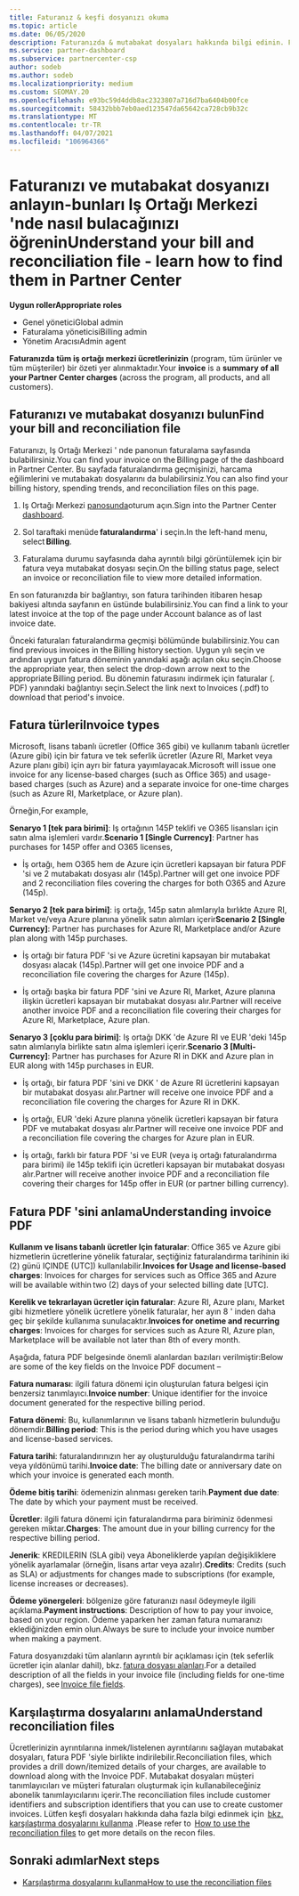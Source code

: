 ```yaml
---
title: Faturanız & keşfi dosyanızı okuma
ms.topic: article
ms.date: 06/05/2020
description: Faturanızda & mutabakat dosyaları hakkında bilgi edinin. Faturanızda, bu aylık dönem için program, ürün ve müşteriler genelinde Iş Ortağı Merkezi ücretleri gösterilmektedir.
ms.service: partner-dashboard
ms.subservice: partnercenter-csp
author: sodeb
ms.author: sodeb
ms.localizationpriority: medium
ms.custom: SEOMAY.20
ms.openlocfilehash: e93bc59d4ddb8ac2323807a716d7ba6404b00fce
ms.sourcegitcommit: 58432bbb7eb0aed123547da65642ca728cb9b32c
ms.translationtype: MT
ms.contentlocale: tr-TR
ms.lasthandoff: 04/07/2021
ms.locfileid: "106964366"
---
```

# <a name="understand-your-bill-and-reconciliation-file---learn-how-to-find-them-in-partner-center"></a><span data-ttu-id="ccddd-104">Faturanızı ve mutabakat dosyanızı anlayın-bunları Iş Ortağı Merkezi 'nde nasıl bulacağınızı öğrenin</span><span class="sxs-lookup"><span data-stu-id="ccddd-104">Understand your bill and reconciliation file - learn how to find them in Partner Center</span></span>


<span data-ttu-id="ccddd-105">**Uygun roller**</span><span class="sxs-lookup"><span data-stu-id="ccddd-105">**Appropriate roles**</span></span>

- <span data-ttu-id="ccddd-106">Genel yönetici</span><span class="sxs-lookup"><span data-stu-id="ccddd-106">Global admin</span></span>
- <span data-ttu-id="ccddd-107">Faturalama yöneticisi</span><span class="sxs-lookup"><span data-stu-id="ccddd-107">Billing admin</span></span>
- <span data-ttu-id="ccddd-108">Yönetim Aracısı</span><span class="sxs-lookup"><span data-stu-id="ccddd-108">Admin agent</span></span>


<span data-ttu-id="ccddd-109">**Faturanızda** **tüm iş ortağı merkezi ücretlerinizin** (program, tüm ürünler ve tüm müşteriler) bir özeti yer alınmaktadır.</span><span class="sxs-lookup"><span data-stu-id="ccddd-109">Your **invoice** is a **summary of all your Partner Center charges** (across the program, all products, and all customers).</span></span> 

## <a name="find-your-bill-and-reconciliation-file"></a><span data-ttu-id="ccddd-110">Faturanızı ve mutabakat dosyanızı bulun</span><span class="sxs-lookup"><span data-stu-id="ccddd-110">Find your bill and reconciliation file</span></span> 

<span data-ttu-id="ccddd-111">Faturanızı, Iş Ortağı Merkezi ' nde panonun faturalama sayfasında bulabilirsiniz.</span><span class="sxs-lookup"><span data-stu-id="ccddd-111">You can find your invoice on the Billing page of the dashboard in Partner Center.</span></span> <span data-ttu-id="ccddd-112">Bu sayfada faturalandırma geçmişinizi, harcama eğilimlerini ve mutabakatı dosyalarını da bulabilirsiniz.</span><span class="sxs-lookup"><span data-stu-id="ccddd-112">You can also find your billing history, spending trends, and reconciliation files on this page.</span></span> 

1. <span data-ttu-id="ccddd-113">Iş Ortağı Merkezi [panosunda](https://partner.microsoft.com/dashboard/home)oturum açın.</span><span class="sxs-lookup"><span data-stu-id="ccddd-113">Sign into the Partner Center [dashboard](https://partner.microsoft.com/dashboard/home).</span></span> 

2. <span data-ttu-id="ccddd-114">Sol taraftaki menüde **faturalandırma**' i seçin.</span><span class="sxs-lookup"><span data-stu-id="ccddd-114">In the left-hand menu, select **Billing**.</span></span> 

3. <span data-ttu-id="ccddd-115">Faturalama durumu sayfasında daha ayrıntılı bilgi görüntülemek için bir fatura veya mutabakat dosyası seçin.</span><span class="sxs-lookup"><span data-stu-id="ccddd-115">On the billing status page, select an invoice or reconciliation file to view more detailed information.</span></span> 

<span data-ttu-id="ccddd-116">En son faturanızda bir bağlantıyı, son fatura tarihinden itibaren hesap bakiyesi altında sayfanın en üstünde bulabilirsiniz.</span><span class="sxs-lookup"><span data-stu-id="ccddd-116">You can find a link to your latest invoice at the top of the page under Account balance as of last invoice date.</span></span> 

<span data-ttu-id="ccddd-117">Önceki faturaları faturalandırma geçmişi bölümünde bulabilirsiniz.</span><span class="sxs-lookup"><span data-stu-id="ccddd-117">You can find previous invoices in the Billing history section.</span></span> <span data-ttu-id="ccddd-118">Uygun yılı seçin ve ardından uygun fatura döneminin yanındaki aşağı açılan oku seçin.</span><span class="sxs-lookup"><span data-stu-id="ccddd-118">Choose the appropriate year, then select the drop-down arrow next to the appropriate Billing period.</span></span> <span data-ttu-id="ccddd-119">Bu dönemin faturasını indirmek için faturalar (. PDF) yanındaki bağlantıyı seçin.</span><span class="sxs-lookup"><span data-stu-id="ccddd-119">Select the link next to Invoices (.pdf) to download that period's invoice.</span></span> 

## <a name="invoice-types"></a><span data-ttu-id="ccddd-120">Fatura türleri</span><span class="sxs-lookup"><span data-stu-id="ccddd-120">Invoice types</span></span>

<span data-ttu-id="ccddd-121">Microsoft, lisans tabanlı ücretler (Office 365 gibi) ve kullanım tabanlı ücretler (Azure gibi) için bir fatura ve tek seferlik ücretler (Azure RI, Market veya Azure planı gibi) için ayrı bir fatura yayımlayacak.</span><span class="sxs-lookup"><span data-stu-id="ccddd-121">Microsoft will issue one invoice for any license-based charges (such as Office 365) and usage-based charges (such as Azure) and a separate invoice for one-time charges (such as Azure RI, Marketplace, or Azure plan).</span></span>

<span data-ttu-id="ccddd-122">Örneğin,</span><span class="sxs-lookup"><span data-stu-id="ccddd-122">For example,</span></span>  

<span data-ttu-id="ccddd-123">**Senaryo 1 [tek para birimi]**: Iş ortağının 145P teklifi ve O365 lisansları için satın alma işlemleri vardır.</span><span class="sxs-lookup"><span data-stu-id="ccddd-123">**Scenario 1 [Single Currency]**: Partner has purchases for 145P offer and O365 licenses,</span></span>  

- <span data-ttu-id="ccddd-124">İş ortağı, hem O365 hem de Azure için ücretleri kapsayan bir fatura PDF 'si ve 2 mutabakatı dosyası alır (145p).</span><span class="sxs-lookup"><span data-stu-id="ccddd-124">Partner will get one invoice PDF and 2 reconciliation files covering the charges for both O365 and Azure (145p).</span></span>  

<span data-ttu-id="ccddd-125">**Senaryo 2 [tek para birimi]**: iş ortağı, 145p satın alımlarıyla bırlıkte Azure RI, Market ve/veya Azure planına yönelik satın alımları içerir</span><span class="sxs-lookup"><span data-stu-id="ccddd-125">**Scenario 2 [Single Currency]**: Partner has purchases for Azure RI, Marketplace and/or Azure plan along with 145p purchases.</span></span>

- <span data-ttu-id="ccddd-126">İş ortağı bir fatura PDF 'si ve Azure ücretini kapsayan bir mutabakat dosyası alacak (145p).</span><span class="sxs-lookup"><span data-stu-id="ccddd-126">Partner will get one invoice PDF and a reconciliation file covering the charges for Azure (145p).</span></span> 

- <span data-ttu-id="ccddd-127">İş ortağı başka bir fatura PDF 'sini ve Azure RI, Market, Azure planına ilişkin ücretleri kapsayan bir mutabakat dosyası alır.</span><span class="sxs-lookup"><span data-stu-id="ccddd-127">Partner will receive another invoice PDF and a reconciliation file covering their charges for Azure RI, Marketplace, Azure plan.</span></span> 

<span data-ttu-id="ccddd-128">**Senaryo 3 [çoklu para birimi]**: Iş ortağı DKK 'de Azure RI ve EUR 'deki 145p satın alımlarıyla birlikte satın alma işlemleri içerir.</span><span class="sxs-lookup"><span data-stu-id="ccddd-128">**Scenario 3 [Multi-Currency]**: Partner has purchases for Azure RI in DKK and Azure plan in EUR along with 145p purchases in EUR.</span></span>

- <span data-ttu-id="ccddd-129">İş ortağı, bir fatura PDF 'sini ve DKK ' de Azure RI ücretlerini kapsayan bir mutabakat dosyası alır.</span><span class="sxs-lookup"><span data-stu-id="ccddd-129">Partner will receive one invoice PDF and a reconciliation file covering the charges for Azure RI in DKK.</span></span> 

- <span data-ttu-id="ccddd-130">İş ortağı, EUR 'deki Azure planına yönelik ücretleri kapsayan bir fatura PDF ve mutabakat dosyası alır.</span><span class="sxs-lookup"><span data-stu-id="ccddd-130">Partner will receive one invoice PDF and a reconciliation file covering the charges for Azure plan in EUR.</span></span> 

- <span data-ttu-id="ccddd-131">İş ortağı, farklı bir fatura PDF 'si ve EUR (veya iş ortağı faturalandırma para birimi) ile 145p teklifi için ücretleri kapsayan bir mutabakat dosyası alır.</span><span class="sxs-lookup"><span data-stu-id="ccddd-131">Partner will receive another invoice PDF and a reconciliation file covering their charges for 145p offer in EUR (or partner billing currency).</span></span> 


## <a name="understanding-invoice-pdf"></a><span data-ttu-id="ccddd-132">Fatura PDF 'sini anlama</span><span class="sxs-lookup"><span data-stu-id="ccddd-132">Understanding invoice PDF</span></span> 

<span data-ttu-id="ccddd-133">**Kullanım ve lisans tabanlı ücretler Için faturalar**: Office 365 ve Azure gibi hizmetlerin ücretlerine yönelik faturalar, seçtiğiniz faturalandırma tarihinin iki (2) günü IÇINDE (UTC]) kullanılabilir.</span><span class="sxs-lookup"><span data-stu-id="ccddd-133">**Invoices for Usage and license-based charges**: Invoices for charges for services such as Office 365 and Azure will be available within two (2) days of your selected billing date [UTC].</span></span>  

<span data-ttu-id="ccddd-134">**Kerelik ve tekrarlayan ücretler için faturalar**: Azure RI, Azure planı, Market gibi hizmetlere yönelik ücretlere yönelik faturalar, her ayın 8 ' inden daha geç bir şekilde kullanıma sunulacaktır.</span><span class="sxs-lookup"><span data-stu-id="ccddd-134">**Invoices for onetime and recurring charges**: Invoices for charges for services such as Azure RI, Azure plan, Marketplace will be available not later than 8th of every month.</span></span>  

<span data-ttu-id="ccddd-135">Aşağıda, fatura PDF belgesinde önemli alanlardan bazıları verilmiştir:</span><span class="sxs-lookup"><span data-stu-id="ccddd-135">Below are some of the key fields on the Invoice PDF document –</span></span>

<span data-ttu-id="ccddd-136">**Fatura numarası**: ilgili fatura dönemi için oluşturulan fatura belgesi için benzersiz tanımlayıcı.</span><span class="sxs-lookup"><span data-stu-id="ccddd-136">**Invoice number**: Unique identifier for the invoice document generated for the respective billing period.</span></span> 

<span data-ttu-id="ccddd-137">**Fatura dönemi**: Bu, kullanımlarının ve lisans tabanlı hizmetlerin bulunduğu dönemdir.</span><span class="sxs-lookup"><span data-stu-id="ccddd-137">**Billing period**: This is the period during which you have usages and license-based services.</span></span> 

<span data-ttu-id="ccddd-138">**Fatura tarihi**: faturalandırınızın her ay oluşturulduğu faturalandırma tarihi veya yıldönümü tarihi.</span><span class="sxs-lookup"><span data-stu-id="ccddd-138">**Invoice date**: The billing date or anniversary date on which your invoice is generated each month.</span></span> 

<span data-ttu-id="ccddd-139">**Ödeme bitiş tarihi**: ödemenizin alınması gereken tarih.</span><span class="sxs-lookup"><span data-stu-id="ccddd-139">**Payment due date**: The date by which your payment must be received.</span></span> 

<span data-ttu-id="ccddd-140">**Ücretler**: ilgili fatura dönemi için faturalandırma para biriminiz ödenmesi gereken miktar.</span><span class="sxs-lookup"><span data-stu-id="ccddd-140">**Charges**: The amount due in your billing currency for the respective billing period.</span></span> 

<span data-ttu-id="ccddd-141">**Jenerik**: KREDILERIN (SLA gibi) veya Aboneliklerde yapılan değişikliklere yönelik ayarlamalar (örneğin, lisans artar veya azalır).</span><span class="sxs-lookup"><span data-stu-id="ccddd-141">**Credits**: Credits (such as SLA) or adjustments for changes made to subscriptions (for example, license increases or decreases).</span></span> 

<span data-ttu-id="ccddd-142">**Ödeme yönergeleri**: bölgenize göre faturanızı nasıl ödeymeyle ilgili açıklama.</span><span class="sxs-lookup"><span data-stu-id="ccddd-142">**Payment instructions**: Description of how to pay your invoice, based on your region.</span></span> <span data-ttu-id="ccddd-143">Ödeme yaparken her zaman fatura numaranızı eklediğinizden emin olun.</span><span class="sxs-lookup"><span data-stu-id="ccddd-143">Always be sure to include your invoice number when making a payment.</span></span> 

<span data-ttu-id="ccddd-144">Fatura dosyanızdaki tüm alanların ayrıntılı bir açıklaması için (tek seferlik ücretler için alanlar dahil), bkz. [fatura dosyası alanları](invoice-file.md).</span><span class="sxs-lookup"><span data-stu-id="ccddd-144">For a detailed description of all the fields in your invoice file (including fields for one-time charges), see [Invoice file fields](invoice-file.md).</span></span> 

## <a name="understand-reconciliation-files"></a><span data-ttu-id="ccddd-145">Karşılaştırma dosyalarını anlama</span><span class="sxs-lookup"><span data-stu-id="ccddd-145">Understand reconciliation files</span></span>

 <span data-ttu-id="ccddd-146">Ücretlerinizin ayrıntılarına inmek/listelenen ayrıntılarını sağlayan mutabakat dosyaları, fatura PDF 'siyle birlikte indirilebilir.</span><span class="sxs-lookup"><span data-stu-id="ccddd-146">Reconciliation files, which provides a drill down/itemized details of your charges, are available to download along with the Invoice PDF.</span></span> <span data-ttu-id="ccddd-147">Mutabakat dosyaları müşteri tanımlayıcıları ve müşteri faturaları oluşturmak için kullanabileceğiniz abonelik tanımlayıcılarını içerir.</span><span class="sxs-lookup"><span data-stu-id="ccddd-147">The reconciliation files include customer identifiers and subscription identifiers that you can use to create customer invoices.</span></span> <span data-ttu-id="ccddd-148">Lütfen keşfi dosyaları hakkında daha fazla bilgi edinmek için  [bkz. karşılaştırma dosyalarını kullanma](use-the-reconciliation-files.md) .</span><span class="sxs-lookup"><span data-stu-id="ccddd-148">Please refer to  [How to use the reconciliation files](use-the-reconciliation-files.md) to get more details on the recon files.</span></span> 

## <a name="next-steps"></a><span data-ttu-id="ccddd-149">Sonraki adımlar</span><span class="sxs-lookup"><span data-stu-id="ccddd-149">Next steps</span></span>

- [<span data-ttu-id="ccddd-150">Karşılaştırma dosyalarını kullanma</span><span class="sxs-lookup"><span data-stu-id="ccddd-150">How to use the reconciliation files</span></span>](use-the-reconciliation-files.md)